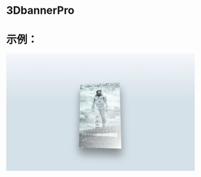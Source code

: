 # 3DbannerPro
# 示例：
  
![image](https://github.com/wgytcdx/3DbannerPro/blob/master/QQ%E5%9B%BE%E7%89%8720161223105011.png)  

